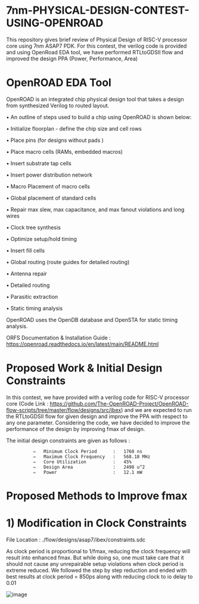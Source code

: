 # 7nm-PHYSICAL-DESIGN-CONTEST-USING-OPENROAD
This repository gives brief review of Physical Design of RISC-V processor core using 7nm ASAP7 PDK. For this contest, the verilog code is provided and using OpenRoad EDA tool, we have performed RTLtoGDSII flow and improved the design PPA (Power, Performance, Area)

# OpenROAD EDA Tool
OpenROAD is an integrated chip physical design tool that takes a design from synthesized Verilog to routed layout.

• An outline of steps used to build a chip using OpenROAD is shown below:

• Initialize floorplan - define the chip size and cell rows

• Place pins (for designs without pads )

• Place macro cells (RAMs, embedded macros)

• Insert substrate tap cells

• Insert power distribution network

• Macro Placement of macro cells

• Global placement of standard cells

• Repair max slew, max capacitance, and max fanout violations and long wires

• Clock tree synthesis

• Optimize setup/hold timing

• Insert fill cells

• Global routing (route guides for detailed routing)

• Antenna repair

• Detailed routing

• Parasitic extraction

• Static timing analysis

OpenROAD uses the OpenDB database and OpenSTA for static timing analysis.

ORFS Documentation & Installation Guide : https://openroad.readthedocs.io/en/latest/main/README.html



# Proposed Work & Initial Design Constraints

In this contest, we have provided with a verilog code for RISC-V processor core (Code Link : https://github.com/The-OpenROAD-Project/OpenROAD-flow-scripts/tree/master/flow/designs/src/ibex) and we are expected to run the RTLtoGDSII flow for given design and improve the PPA with respect to any one parameter. Considering the code, we have decided to improve the performance of the design by improving fmax of design.

The initial design constraints are given as follows :

              ⇒   Minimum Clock Period      :   1760 ns
              ⇒   Maximum Clock Frequency   :   568.18 MHz
              ⇒   Core Utilization          :   45%
              ⇒   Design Area               :   2490 u^2
              ⇒   Power                     :   12.1 mW
              
              
              
              
# Proposed Methods to Improve fmax 

# 1) Modification in Clock Constraints 

File Location : ./flow/designs/asap7/ibex/constraints.sdc

As clock period is proportional to 1/fmax, reducing the clock frequency will result into enhanced fmax. But while doing so, one must take care that it should not cause any unrepairable setup violations when clock period is extreme reduced. We followed the step by step reduction and ended with best results at clock period = 850ps along with reducing clock to io delay to 0.01

![image](https://user-images.githubusercontent.com/100372947/228129497-7155a193-8138-4710-934a-1cd5939894ea.png)

